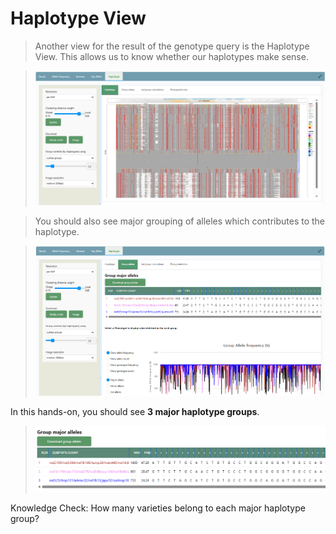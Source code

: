 # Haplotype View

> Another view for the result of the genotype query is the Haplotype
> View. This allows us to know whether our haplotypes make sense.

> ![](img/image7.png)
<!-- <img src="img/image7.png"
style="width:6.5in;height:3.008in" /> -->

> You should also see major grouping of alleles which contributes to the
> haplotype.

> ![](img/image8.png)
<!-- <img src="img/image8.png"
style="width:6.5in;height:3.12878in" /> -->

In this hands-on, you should see **3 major haplotype groups**.

> ![](img/image9.png)
<!-- <img src="img/image9.png"
style="width:7.0427in;height:1.96354in" /> -->

Knowledge Check: How many varieties belong to each major haplotype
group?
